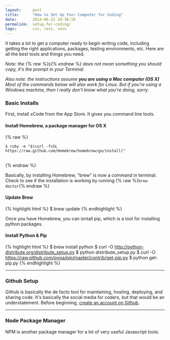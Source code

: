 ```yaml
---
layout:     post
title:      "How to Set Up Your Computer for Coding"
date:       2014-06-22 20:30:10
permalink:  setup-for-coding/
tags:       css, less, sass
---
```


It takes a lot to get a computer ready to begin writing code, including getting the right applications, packages, testing environments, etc. Here are all the best tools and things you need.

<!--more-->

*Note: the {% raw %}<code>$</code>{% endraw %} does not mean something you should copy, it's the prompt in your Terminal.*

*Also note: the instructions assume* ***you are using a Mac computer (OS X)*** *Most of the commands below will also work for Linux. But if you're using a Windows machine, then I really don't know what you're doing, sorry.*

### Basic Installs

First, install xCode from the App Store. It gives you command line tools.

#### Install Homebrew, a package manager for OS X

{% raw %}
<div class="highlight">
    <pre>
<code>$ ruby -e "$(curl -fsSL https://raw.github.com/Homebrew/homebrew/go/install)"</code>
    </pre>
</div>
{% endraw %}

Basically, by installing Homebrew, "brew" is now a command in terminal. Check to see if the installation is working by running {% raw %}<code>brew doctor</code>{% endraw %}

#### Update Brew

{% highlight html %}
$ brew update
{% endhighlight %}

Once you have Homebrew, you can isntall pip, which is a tool for installing python packages.

#### Install Python & Pip

{% highlight html %}
$ brew install python
$ curl -O http://python-distribute.org/distribute_setup.py
$ python distribute_setup.py
$ curl -O https://raw.github.com/pypa/pip/master/contrib/get-pip.py
$ python get-pip.py
{% endhighlight %}

-------------

### Github Setup

Github is basically the de facto tool for maintaining, hosting, deploying, and sharing code. It's basically the social media for coders, but that would be an understatement. Before beginning, [create an account on Github](https://github.com/).

-------------

### Node Package Manager

NPM is another package manager for a lot of very useful Javascript tools.

